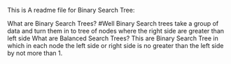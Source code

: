 This is A readme file for Binary Search Tree:

What are Binary Search Trees?
#Well Binary Search trees take a group of data and turn them in to tree of nodes where the right side are greater than left side 
What are Balanced Search Trees?
This are Binary Search Tree in which in each node the left side or right side is no greater than the left side by not more than 1.
